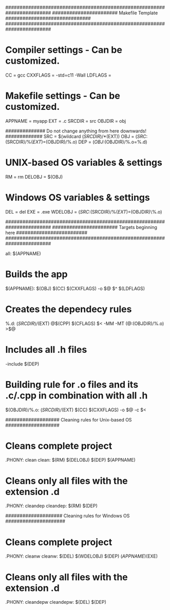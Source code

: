  ########################################################################
 ####################### Makefile Template ##############################
 ########################################################################

# Compiler settings - Can be customized.
CC = gcc
CXXFLAGS = -std=c11 -Wall
LDFLAGS = 

# Makefile settings - Can be customized.
APPNAME = myapp
EXT = .c
SRCDIR = src
OBJDIR = obj

############## Do not change anything from here downwards! #############
SRC = $(wildcard $(SRCDIR)/*$(EXT))
OBJ = $(SRC:$(SRCDIR)/%$(EXT)=$(OBJDIR)/%.o)
DEP = $(OBJ:$(OBJDIR)/%.o=%.d)
# UNIX-based OS variables & settings
RM = rm
DELOBJ = $(OBJ)
# Windows OS variables & settings
DEL = del
EXE = .exe
WDELOBJ = $(SRC:$(SRCDIR)/%$(EXT)=$(OBJDIR)\\%.o)

########################################################################
####################### Targets beginning here #########################
########################################################################

all: $(APPNAME)

# Builds the app
$(APPNAME): $(OBJ)
	$(CC) $(CXXFLAGS) -o $@ $^ $(LDFLAGS)

# Creates the dependecy rules
%.d: $(SRCDIR)/%$(EXT)
	@$(CPP) $(CFLAGS) $< -MM -MT $(@:%.d=$(OBJDIR)/%.o) >$@

# Includes all .h files
-include $(DEP)

# Building rule for .o files and its .c/.cpp in combination with all .h
$(OBJDIR)/%.o: $(SRCDIR)/%$(EXT)
	$(CC) $(CXXFLAGS) -o $@ -c $<

################### Cleaning rules for Unix-based OS ###################
# Cleans complete project
.PHONY: clean
clean:
	$(RM) $(DELOBJ) $(DEP) $(APPNAME)

# Cleans only all files with the extension .d
.PHONY: cleandep
cleandep:
	$(RM) $(DEP)

#################### Cleaning rules for Windows OS #####################
# Cleans complete project
.PHONY: cleanw
cleanw:
	$(DEL) $(WDELOBJ) $(DEP) $(APPNAME)$(EXE)

# Cleans only all files with the extension .d
.PHONY: cleandepw
cleandepw:
	$(DEL) $(DEP)
